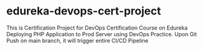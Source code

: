 # edureka-devops-cert-project
This is Certification Project for DevOps Certification Course on Edureka
Deploying PHP Application to Prod Server using DevOps Practice.
Upon Git Push on main branch, it will trigger entire CI/CD Pipeline
